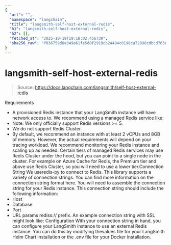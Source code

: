 ```yaml
---
{
  "url": "",
  "namespace": "langchain",
  "title": "langsmith-self-host-external-redis",
  "h1": "langsmith-self-host-external-redis",
  "h2": [],
  "fetched_at": "2025-10-19T19:18:02.456730",
  "sha256_raw": "f036759d8a349a61fe5d8f2919cb24484c0196ca72898cdbcd7638ed095cb979"
}
---
```


# langsmith-self-host-external-redis

> Source: https://docs.langchain.com/langsmith/self-host-external-redis

Requirements
- A provisioned Redis instance that your LangSmith instance will have network access to. We recommend using a managed Redis service like:
- Note: We only officially support Redis versions >= 5.
- We do not support Redis Cluster.
- By default, we recommend an instance with at least 2 vCPUs and 8GB of memory. However, the actual requirements will depend on your tracing workload. We recommend monitoring your Redis instance and scaling up as needed.
Certain tiers of managed Redis services may use Redis Cluster under the hood, but you can point to a single node in the cluster. For example on Azure Cache for Redis, the
Premium
tier and above use Redis Cluster, so you will need to use a lower tier.Connection String
We useredis-py
to connect to Redis. This library supports a variety of connection strings. You can find more information on the connection string format here.
You will need to assemble the connection string for your Redis instance. This connection string should include the following information:
- Host
- Database
- Port
- URL params
rediss://
prefix. An example connection string with SSL might look like:
Configuration
With your connection string in hand, you can configure your LangSmith instance to use an external Redis instance. You can do this by modifying thevalues
file for your LangSmith Helm Chart installation or the .env
file for your Docker installation.